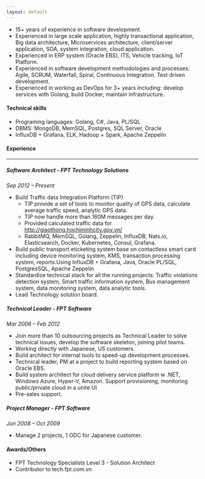 ```yaml
---
layout: default
---
```


- 15+ years of experience in software development.
- Experienced in large scale application, highly transactional application, Big data architecture, Microservices architecture, client/server application, SOA, system integration, cloud application.
- Experienced in ERP system (Oracle EBS), ITS, Vehicle tracking, IoT Platform.
- Experienced in software development methodologies and processes: Agile, SCRUM, Waterfall, Spiral, Continuous Integration. Test driven development.
- Experienced in working as DevOps for 3+ years including: develop services with Golang, build Docker, maintain infrastructure.

#### **Technical skills**
- Programing languages: Golang, C#, Java, PL/SQL
- DBMS: MongoDB, MemSQL, Postgres, SQL Server, Oracle
- InfluxDB + Grafana, ELK, Hadoop + Spark, Apache Zeppelin

#### **Experience**
----------
##### **Software Architect - FPT Technology Solutions**
*Sep 2012 – Present*
- Build Traffic data Integration Platform (TIP) 
  - TIP provide a set of tools to monitor quality of GPS data, calculate average traffic speed, analytic GPS data.
  - TIP now handle more than 160M messages per day. 
  - Provided calculated traffic data for http://giaothong.hochiminhcity.gov.vn/
  - RabbitMQ, MemSQL, Golang, Zeppelin, InfluxDB, Nats.io, Elasticsearch, Docker, Kubernetes, Consul, Grafana. 
- Build public transport eticketing system base on contactless smart card including device monitoring system, KMS, transaction processing system, reports.Using InfluxDB + Grafana, Java, Oracle PL/SQL, PostgresSQL, Apache Zeppelin
- Standardize technical stack for all the running projects: Traffic violations detection system, Smart traffic information system, Bus management system, data monitoring system, data analytic tools.
- Lead Technology solution board.

##### **Technical Leader - FPT Software**
*Mar 2006 – Feb 2012*
- Join more than 10 outsourcing projects as Technical Leader to solve technical issues, develop the software skeleton, joining pilot teams.
- Working directly with Japanese, US customers.
- Build architect for internal tools to speed-up development processes.
- Technical leader, PM at a project to build reporting system based on Oracle EBS.
- Build system architect for cloud delivery service platform w .NET, Windows Azure, Hyper-V, Amazon. Support provisioning, monitoring public/private cloud in a unite UI
- Pre-sales support.

##### **Project Manager - FPT Software**
*Jun 2008 – Oct 2009*
- Manage 2 projects, 1 ODC for Japanese customer.

#### Awards/Others
- FPT Technology Specialists Level 3 - Solution Architect
- Contributor to tech.fpt.com.vn
